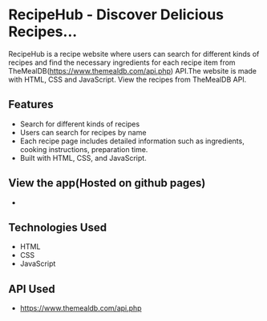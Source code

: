 
# RecipeHub - Discover Delicious Recipes...

RecipeHub is a recipe website where users can search for different kinds of recipes and find the necessary ingredients for each recipe item from TheMealDB(https://www.themealdb.com/api.php) API.The website is made with HTML, CSS and JavaScript. View the recipes from TheMealDB API. 


## Features

- Search for different kinds of recipes
- Users can search for recipes by name
- Each recipe page includes detailed information such as ingredients, cooking instructions, preparation time.
- Built with HTML, CSS, and JavaScript.


## View the app(Hosted on github pages)

-

## Technologies Used 

- HTML
- CSS 
- JavaScript

## API Used

- https://www.themealdb.com/api.php


